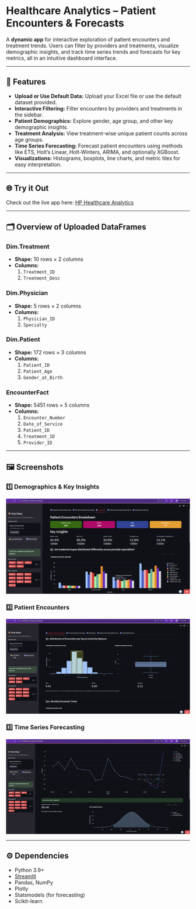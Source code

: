 # Healthcare Analytics – Patient Encounters & Forecasts

A **dynamic app** for interactive exploration of patient encounters and treatment trends. Users can filter by providers and treatments, visualize demographic insights, and track time series trends and forecasts for key metrics, all in an intuitive dashboard interface.

---

## 🚀 Features

- **Upload or Use Default Data:** Upload your Excel file or use the default dataset provided.
- **Interactive Filtering:** Filter encounters by providers and treatments in the sidebar.
- **Patient Demographics:** Explore gender, age group, and other key demographic insights.
- **Treatment Analysis:** View treatment-wise unique patient counts across age groups.
- **Time Series Forecasting:** Forecast patient encounters using methods like ETS, Holt’s Linear, Holt-Winters, ARIMA, and optionally XGBoost.
- **Visualizations:** Histograms, boxplots, line charts, and metric tiles for easy interpretation.

---

## 🌐 Try it Out

Check out the live app here: [HP Healthcare Analytics](https://hp-healthcare-analytics.streamlit.app/)  

---

## 🗂 Overview of Uploaded DataFrames

### Dim.Treatment
- **Shape:** 10 rows × 2 columns  
- **Columns:**
  1. `Treatment_ID`
  2. `Treatment_Desc`

### Dim.Physician
- **Shape:** 5 rows × 2 columns  
- **Columns:**
  1. `Physician_ID`
  2. `Specialty`

### Dim.Patient
- **Shape:** 172 rows × 3 columns  
- **Columns:**
  1. `Patient_ID`
  2. `Patient_Age`
  3. `Gender_at_Birth`

### EncounterFact
- **Shape:** 5451 rows × 5 columns  
- **Columns:**
  1. `Encounter_Number`
  2. `Date_of_Service`
  3. `Patient_ID`
  4. `Treatment_ID`
  5. `Provider_ID`

---
## 🖼 Screenshots

### 1️⃣ Demographics & Key Insights
![Demographics Insights](screenshots/3-demographics.png)

### 2️⃣ Patient Encounters
![Encounters Breakdown](screenshots/1-encounters.png)

### 3️⃣ Time Series Forecasting
![Time Series Forecasting](screenshots/2-forecast.png)

---

## ⚙️ Dependencies

- Python 3.9+
- [Streamlit](https://streamlit.io/)
- Pandas, NumPy
- Plotly
- Statsmodels (for forecasting)
- Scikit-learn
